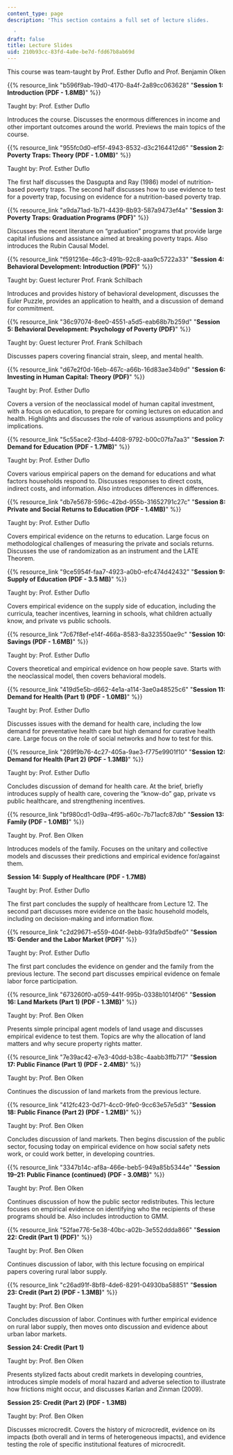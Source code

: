```yaml
---
content_type: page
description: 'This section contains a full set of lecture slides.

  '
draft: false
title: Lecture Slides
uid: 210b93cc-83fd-4a0e-be7d-fdd67b8ab69d
---
```

This course was team-taught by Prof. Esther Duflo and Prof. Benjamin Olken

{{% resource_link "b596f9ab-19d0-4170-8a4f-2a89cc063628" "**Session 1: Introduction (PDF - 1.8MB)**" %}}

Taught by: Prof. Esther Duflo

Introduces the course. Discusses the enormous differences in income and other important outcomes around the world. Previews the main topics of the course.

{{% resource_link "955fc0d0-ef5f-4943-8532-d3c2164412d6" "**Session 2: Poverty Traps: Theory (PDF - 1.0MB)**" %}}

Taught by: Prof. Esther Duflo

The first half discusses the Dasgupta and Ray (1986) model of nutrition-based poverty traps. The second half discusses how to use evidence to test for a poverty trap, focusing on evidence for a nutrition-based poverty trap.

{{% resource_link "a9da71ad-1b71-4439-8b93-587a9473ef4a" "**Session 3: Poverty Traps: Graduation Programs (PDF)**" %}}

Discusses the recent literature on “graduation” programs that provide large capital infusions and assistance aimed at breaking poverty traps. Also introduces the Rubin Causal Model.

{{% resource_link "f591216e-46c3-491b-92c8-aaa9c5722a33" "**Session 4: Behavioral Development: Introduction (PDF)**" %}}

Taught by: Guest lecturer Prof. Frank Schilbach

Introduces and provides history of behavioral development, discusses the Euler Puzzle, provides an application to health, and a discussion of demand for commitment.

{{% resource_link "36c97074-8ee0-4551-a5d5-eab68b7b259d" "**Session 5: Behavioral Development: Psychology of Poverty (PDF)**" %}}

Taught by: Guest lecturer Prof. Frank Schilbach

Discusses papers covering financial strain, sleep, and mental health.

{{% resource_link "d67e2f0d-16eb-467c-a66b-16d83ae34b9d" "**Session 6: Investing in Human Capital: Theory (PDF)**" %}}

Taught by: Prof. Esther Duflo

Covers a version of the neoclassical model of human capital investment, with a focus on education, to prepare for coming lectures on education and health. Highlights and discusses the role of various assumptions and policy implications.

{{% resource_link "5c55ace2-f3bd-4408-9792-b00c07fa7aa3" "**Session 7: Demand for Education (PDF - 1.7MB)**" %}}

Taught by: Prof. Esther Duflo

Covers various empirical papers on the demand for educations and what factors households respond to. Discusses responses to direct costs, indirect costs, and information. Also introduces differences in differences.

{{% resource_link "db7e5678-596c-42bd-955b-31652791c27c" "**Session 8: Private and Social Returns to Education (PDF - 1.4MB)**" %}}

Taught by: Prof. Esther Duflo

Covers empirical evidence on the returns to education. Large focus on methodological challenges of measuring the private and socials returns. Discusses the use of randomization as an instrument and the LATE Theorem.

{{% resource_link "9ce5954f-faa7-4923-a0b0-efc474d42432" "**Session 9: Supply of Education (PDF - 3.5 MB)**" %}}

Taught by: Prof. Esther Duflo

Covers empirical evidence on the supply side of education, including the curricula, teacher incentives, learning in schools, what children actually know, and private vs public schools.

{{% resource_link "7c67f8ef-e14f-466a-8583-8a323550ae9c" "**Session 10: Savings (PDF - 1.6MB)**" %}}

Taught by: Prof. Esther Duflo

Covers theoretical and empirical evidence on how people save. Starts with the neoclassical model, then covers behavioral models.

{{% resource_link "419d5e5b-d662-4e1a-a114-3ae0a48525c6" "**Session 11: Demand for Health (Part 1) (PDF - 1.0MB)**" %}}

Taught by: Prof. Esther Duflo

Discusses issues with the demand for health care, including the low demand for preventative health care but high demand for curative health care. Large focus on the role of social networks and how to test for this.

{{% resource_link "269f9b76-4c27-405a-9ae3-f775e9901f10" "**Session 12: Demand for Health (Part 2) (PDF - 1.3MB)**" %}}

Taught by: Prof. Esther Duflo

Concludes discussion of demand for health care. At the brief, briefly introduces supply of health care, covering the “know-do” gap, private vs public healthcare, and strengthening incentives.

{{% resource_link "bf980cd1-0d9a-4f95-a60c-7b71acfc87db" "**Session 13: Family (PDF - 1.0MB)**" %}}

Taught by. Prof. Ben Olken

Introduces models of the family. Focuses on the unitary and collective models and discusses their predictions and empirical evidence for/against them. 

**Session 14: Supply of Healthcare (PDF - 1.7MB)**

Taught by: Prof. Esther Duflo

The first part concludes the supply of healthcare from Lecture 12. The second part discusses more evidence on the basic household models, including on decision-making and information flow.

{{% resource_link "c2d29671-e559-404f-9ebb-93fa9d5bdfe0" "**Session 15: Gender and the Labor Market (PDF)**" %}}

Taught by: Prof. Esther Duflo

The first part concludes the evidence on gender and the family from the previous lecture. The second part discusses empirical evidence on female labor force participation.

{{% resource_link "673260f0-a059-441f-995b-0338b1014f06" "**Session 16: Land Markets (Part 1) (PDF - 1.3MB)**" %}}

Taught by: Prof. Ben Olken

Presents simple principal agent models of land usage and discusses empirical evidence to test them. Topics are why the allocation of land matters and why secure property rights matter.

{{% resource_link "7e39ac42-e7e3-40dd-b38c-4aabb3ffb717" "**Session 17: Public Finance (Part 1) (PDF - 2.4MB)**" %}}

Taught by: Prof. Ben Olken

Continues the discussion of land markets from the previous lecture.

{{% resource_link "412fc423-0d71-4cc0-9fe0-9cc63e57e5d3" "**Session 18: Public Finance (Part 2) (PDF - 1.2MB)**" %}}

Taught by: Prof. Ben Olken

Concludes discussion of land markets. Then begins discussion of the public sector, focusing today on empirical evidence on how social safety nets work, or could work better, in developing countries.

{{% resource_link "3347b14c-af8a-466e-beb5-949a85b5344e" "**Session 19–21: Public Finance (continued) (PDF - 3.0MB)**" %}}

Taught by: Prof. Ben Olken

Continues discussion of how the public sector redistributes. This lecture focuses on empirical evidence on identifying who the recipients of these programs should be. Also includes introduction to GMM.

{{% resource_link "52fae776-5e38-40bc-a02b-3e552ddda866" "**Session 22: Credit (Part 1) (PDF)**" %}}

Taught by: Prof. Ben Olken

Continues discussion of labor, with this lecture focusing on empirical papers covering rural labor supply.

{{% resource_link "c26ad91f-8bf8-4de6-8291-04930ba58851" "**Session 23: Credit (Part 2) (PDF - 1.3MB)**" %}}

Taught by: Prof. Ben Olken

Concludes discussion of labor. Continues with further empirical evidence on rural labor supply, then moves onto discussion and evidence about urban labor markets.

**Session 24: Credit (Part 1)**

Taught by: Prof. Ben Olken

Presents stylized facts about credit markets in developing countries, introduces simple models of moral hazard and adverse selection to illustrate how frictions might occur, and discusses Karlan and Zinman (2009).

**Session 25: Credit (Part 2) (PDF - 1.3MB)** 

Taught by: Prof. Ben Olken

Discusses microcredit. Covers the history of microcredit, evidence on its impacts (both overall and in terms of heterogeneous impacts), and evidence testing the role of specific institutional features of microcredit.